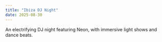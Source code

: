 ```yaml
---
title: "Ibiza DJ Night"
date: 2025-08-30
---
```

An electrifying DJ night featuring Neon, with immersive light shows and dance beats.